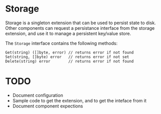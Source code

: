 # Storage

Storage is a singleton extension that can be used to persist state to disk. Other components can request a persistance interface from the storage extension, and use it to manage a persistent key/value store. 

The `Storage` interface contains the following methods:
```
Get(string) ([]byte, error) // returns error if not found
Set(string, []byte) error   // returns error if not set
Delete(string) error        // returns error if not found
```

# TODO

- Document configuration
- Sample code to get the extension, and to get the inteface from it
- Document component expections
